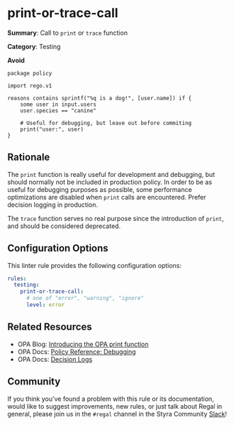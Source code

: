 # print-or-trace-call

**Summary**: Call to `print` or `trace` function

**Category**: Testing

**Avoid**
```rego
package policy

import rego.v1

reasons contains sprintf("%q is a dog!", [user.name]) if {
    some user in input.users
    user.species == "canine"

    # Useful for debugging, but leave out before commiting
    print("user:", user)
}
```

## Rationale

The `print` function is really useful for development and debugging, but should normally not be included in production
policy. In order to be as useful for debugging purposes as possible, some performance optimizations are disabled when
`print` calls are encountered. Prefer decision logging in production.

The `trace` function serves no real purpose since the introduction of `print`, and should be considered deprecated.

## Configuration Options

This linter rule provides the following configuration options:

```yaml
rules:
  testing:
    print-or-trace-call:
      # one of "error", "warning", "ignore"
      level: error
```

## Related Resources

- OPA Blog: [Introducing the OPA print function](https://blog.openpolicyagent.org/introducing-the-opa-print-function-809da6a13aee)
- OPA Docs: [Policy Reference: Debugging](https://www.openpolicyagent.org/docs/latest/policy-reference/#debugging)
- OPA Docs: [Decision Logs](https://www.openpolicyagent.org/docs/latest/management-decision-logs/)

## Community

If you think you've found a problem with this rule or its documentation, would like to suggest improvements, new rules,
or just talk about Regal in general, please join us in the `#regal` channel in the Styra Community
[Slack](https://communityinviter.com/apps/styracommunity/signup)!
